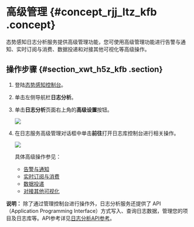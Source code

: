 # 高级管理 {#concept_rjj_ltz_kfb .concept}

态势感知日志分析服务提供高级管理功能，您可使用高级管理功能进行告警与通知、实时订阅与消费、数据投递和对接其他可视化等高级操作。

## 操作步骤 {#section_xwt_h5z_kfb .section}

1.  登陆[态势感知控制台](https://yundun.console.aliyun.com/?spm=5176.2020520001.1011.3.73c44bd3yVlioF&p=sas#/sas/overviews)。
2.  单击左侧导航栏**日志分析**。
3.  单击**日志分析**页面右上角的**高级设置**按钮。

    ![](http://static-aliyun-doc.oss-cn-hangzhou.aliyuncs.com/assets/img/23601/153933028813596_zh-CN.png)

4.  在日志服务高级管理对话框中单击**前往**打开日志库控制台进行相关操作。

    ![](http://static-aliyun-doc.oss-cn-hangzhou.aliyuncs.com/assets/img/23601/153933028813597_zh-CN.png)

    具体高级操作参见：

    -   [告警与通知](https://help.aliyun.com/document_detail/91784.html)
    -   [实时订阅与消费](https://help.aliyun.com/document_detail/28997.html)
    -   [数据投递](https://help.aliyun.com/document_detail/43724.html)
    -   [对接其他可视化](https://help.aliyun.com/document_detail/60952.html)

**说明：** 除了通过管理控制台进行操作外，日志分析服务还提供了 API（Application Programming Interface）方式写入、查询日志数据，管理您的项目及日志库等。API参考详见[日志分析API参考](https://help.aliyun.com/document_detail/93452.html)。

